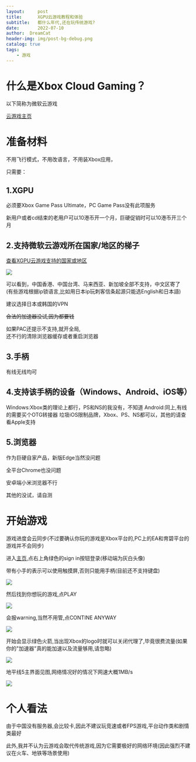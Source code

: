 ```yaml
---
layout:     post
title:      XGPU云游戏教程和体验
subtitle:   都什么年代,还在玩传统游戏?
date:       2022-07-10
author:  DreamCat
header-img: img/post-bg-debug.png
catalog: true
tags:
    - 游戏
---
```


# 什么是Xbox Cloud Gaming？

以下简称为微软云游戏

<a href="https://www.xbox.com/en-US/play" target="_blank">云游戏主页</a>

# 准备材料

不用飞行模式，不用改语言，不用装Xbox应用，

只需要：

## 1.XGPU

必须要Xbox Game Pass Ultimate，PC Game Pass没有此项服务

新用户或者cd结束的老用户可以10港币开一个月，巨硬促销时可以10港币开三个月

## 2.支持微软云游戏所在国家/地区的梯子

<a href="https://www.xbox.com/zh-HK/regions" target="_blank">查看XGPU云游戏支持的国家或地区</a>

![](https://github.com/DreamingCats/dreamingcats.github.io/raw/main/img/XGP/cloudlocation.png)

可以看到，中国香港、中国台湾、马来西亚、新加坡全部不支持，中文区寄了  
(有些游戏根据ip锁语言,比如用日本ip玩刺客信条起源只能选English和日本語)

建议选择日本或韩国的VPN

~~合法的加速器没试,因为都要钱~~

如果PAC还提示不支持,就开全局,  
还不行的清除浏览器缓存或者重启浏览器

## 3.手柄

有线无线均可

## 4.支持该手柄的设备（Windows、Android、iOS等）

Windows:Xbox类的理论上都行，PS和NS的我没有，不知道
Android:同上,有线的需要买个OTG转接器
垃圾iOS限制品牌，Xbox、PS、NS都可以，其他的请查看Apple支持

## 5.浏览器

作为巨硬自家产品，新版Edge当然没问题

全平台Chrome也没问题

安卓端小米浏览器不行

其他的没试，请自测

# 开始游戏

游戏进度会云同步(不过要确认你玩的游戏是Xbox平台的,PC上的EA和育碧平台的游戏并不会同步)

进入<a href="https://www.xbox.com/en-US/play" target="_blank">主页</a>,点右上角绿色的sign in按钮登录(移动端为灰白头像)

带有小手的表示可以使用触摸屏,否则只能用手柄(目前还不支持键盘)

![](https://github.com/DreamingCats/dreamingcats.github.io/raw/main/img/XGP/touch.jpg)

然后找到你想玩的游戏,点PLAY

![](https://github.com/DreamingCats/dreamingcats.github.io/raw/main/img/XGP/play.jpg)

会报warning,当然不用管,点CONTINE ANYWAY

![](https://github.com/DreamingCats/dreamingcats.github.io/raw/main/img/XGP/continueanyway.jpg)

开始会显示绿色火箭,当出现Xbox的logo时就可以关闭代理了,毕竟很费流量(如果你的"加速器"真的能加速以及流量够用,请忽略)

![](https://github.com/DreamingCats/dreamingcats.github.io/raw/main/img/XGP/xboxlogo.jpg)

地平线5主界面见图,网络情况好的情况下网速大概1MB/s

![](https://github.com/DreamingCats/dreamingcats.github.io/raw/main/img/XGP/fh5.jpg)

# 个人看法

由于中国没有服务器,会比较卡,因此不建议玩竞速或者FPS游戏,平台动作类和剧情类最好

此外,我并不认为云游戏会取代传统游戏,因为它需要极好的网络环境(因此强烈不建议在火车、地铁等场景使用)

